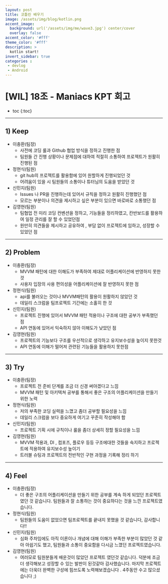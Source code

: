 ```yaml
---
layout: post
title: 코틀린 배우기
image: /assets/img/blog/kotlin.png
accent_image: 
  background: url('/assets/img/me/wave3.jpg') center/cover
  overlay: false
accent_color: '#fff'
theme_color: '#fff'
description: >
  kotlin start!
invert_sidebar: true
categories :
 - devlog	
 - Android
---
```


# [WIL] 18조 - Maniacs KPT 회고

* toc
{:toc}
---

## **1) Keep**

- 이충환(팀장)
  - 사전에 코딩 룰과 Github 협업 방식을 정하고 진행한 점
  - 팀원들 간 진행 상황이나 문제점에 대하여 적절히 소통하여 프로젝트가 원활히 진행된 점
- 정현식(팀원)
  - git hub의 프로젝트를 활용함에 있어 원할하게 진행되었던 것
  - 어려움이 있을 시 팀원들의 소통이나 튜터님의 도움을 받았던 것
- 신민지(팀원)
  - Issues 나 PR을 진행하는데 있어서 규칙을 정하고 원활히 진행했던 점
  - 모르는 부분이나 의견을 제시하고 싶은 부분이 있으면 바로바로 소통했던 점
- 김영현(팀원)
  - 팀협업 전 미리 코딩 컨벤션을 정하고, 기능들을 정리하였고, 칸반보드를 활용하여 일정 관리를 잘 할 수 있었던점
  - 원만히 의견들을 제시하고 공유하여 , 부담 없이 프로젝트에 임하고, 성장할 수 있었던 점

------

## **2) Problem**

- 이충환(팀장)
  - MVVM 패턴에 대한 이해도가 부족하여 제대로 어플리케이션에 반영하지 못한 것
  - 사용자 입장의 사용 편의성을 어플리케이션에 잘 반영하지 못한 점
- 정현식(팀원)
  - api를 불러오는 것이나 MVVM패턴의 활용이 원활하지 않았던 것
  - 데일리 스크럼을 팀프로젝트 기간에는 소홀히 한 것
- 신민지(팀원)
  - 프로젝트 진행에 있어서 MVVM 패턴 적용이나 구조에 대한 공부가 부족했던 점
  - API 연동에 있어서 익숙하지 않아 이해도가 낮았던 점
- 김영현(팀원)
  - 프로젝트의 기능보다 구조를 우선적으로 생각하고 유지보수성을 높이지 못한것
  - API 연동에 이해가 떨어져 관련된 기능들을 활용하지 못한점

------

## **3) Try**

- 이충환(팀장)
  - 프로젝트 전 준비 단계를 조금 더 신경 써야겠다고 느낌
  - MVVM 패턴 및 아키텍쳐 공부를 통해서 좋은 구조의 어플리케이션을 만들기 위한 노력
- 정현식(팀원)
  - 저의 부족한 코딩 실력을 느꼈고 좀더 공부할 필요성을 느낌
  - 데일리 스크럼을 보다 중요하게 여기고 꾸준히 작성해야 함
- 신민지(팀원)
  - 프로젝트 기획 시에 규칙이나 룰을 좀더 상세히 정할 필요성을 느낌
- 김영현(팀원)
  - MVVM 적용과, DI , 컴포즈, 플로우 등등 구조에대한 것들을 숙지하고 프로젝트에 적용하여 유지보수성 높이기
  - 트러블 슈팅과 프로젝트의 전반적인 구현 과정을 기록해 정리 하기

------

## **4) Feel**

- 이충환(팀장)
  - 더 좋은 구조의 어플리케이션을 만들기 위한 공부를 계속 하게 되었던 프로젝트였던 것 같습니다. 팀원들과 잘 소통하는 것이 중요하다는 것을 느낀 프로젝트였습니다.
- 정현식(팀원)
  - 팀원들의 도움이 없었으면 팀프로젝트를 끝내지 못했을 것 같습니다, 감사합니다!!
- 신민지(팀원)
  - 심화 주차임에도 아직 이론이나 개념에 대해 이해가 부족한 부분이 많았던 것 같아 아쉽기도 했고, 팀원들과 소통이 중요함을 다시금 느꼈던 프로젝트였습니다.
- 김영현(팀원)
  - 여러모로 팀원분들게 배운것이 많았던 프로젝트 였던것 같습니다. 덕분에 조금더 생각해보고 성장할 수 있는 발판이 된것같아 감사했습니다. 마지막  프로젝트에는 더욱더 완벽한 구성에 힘쓰도록 노력해보겠습니다 . 4주동안 수고 많으셨습니다 ;)